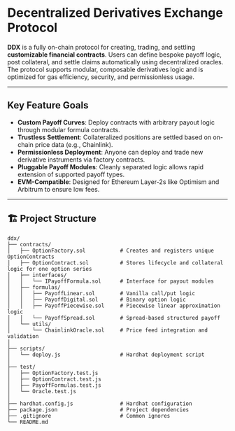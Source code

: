 # Decentralized Derivatives Exchange Protocol

**DDX** is a fully on-chain protocol for creating, trading, and settling **customizable financial contracts**. Users can define bespoke payoff logic, post collateral, and settle claims automatically using decentralized oracles. The protocol supports modular, composable derivatives logic and is optimized for gas efficiency, security, and permissionless usage.

---

## Key Feature Goals

- **Custom Payoff Curves**: Deploy contracts with arbitrary payout logic through modular formula contracts.
- **Trustless Settlement**: Collateralized positions are settled based on on-chain price data (e.g., Chainlink).
- **Permissionless Deployment**: Anyone can deploy and trade new derivative instruments via factory contracts.
- **Pluggable Payoff Modules**: Cleanly separated logic allows rapid extension of supported payoff types.
- **EVM-Compatible**: Designed for Ethereum Layer-2s like Optimism and Arbitrum to ensure low fees.

---

## 🏗️ Project Structure

```plaintext
ddx/
├── contracts/
│   ├── OptionFactory.sol           # Creates and registers unique OptionContracts
│   ├── OptionContract.sol          # Stores lifecycle and collateral logic for one option series
│   ├── interfaces/
│   │   └── IPayoffFormula.sol      # Interface for payout modules
│   ├── formulas/
│   │   ├── PayoffLinear.sol        # Vanilla call/put logic
│   │   ├── PayoffDigital.sol       # Binary option logic
│   │   ├── PayoffPiecewise.sol     # Piecewise linear approximation logic
│   │   └── PayoffSpread.sol        # Spread-based structured payoff
│   └── utils/
│       └── ChainlinkOracle.sol     # Price feed integration and validation
│
├── scripts/
│   └── deploy.js                   # Hardhat deployment script
│
├── test/
│   ├── OptionFactory.test.js
│   ├── OptionContract.test.js
│   ├── PayoffFormulas.test.js
│   └── Oracle.test.js
│
├── hardhat.config.js               # Hardhat configuration
├── package.json                    # Project dependencies
├── .gitignore                      # Common ignores
└── README.md
